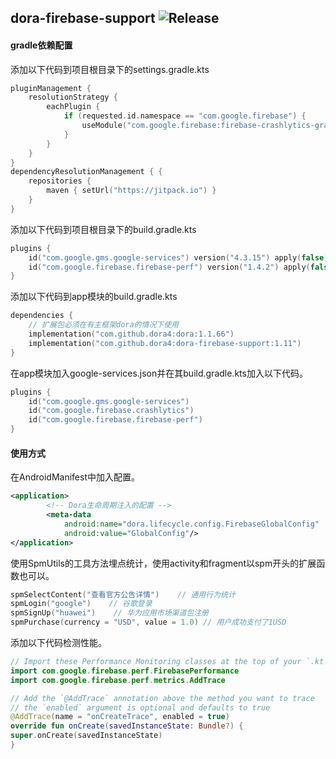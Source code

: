 dora-firebase-support
![Release](https://jitpack.io/v/dora4/dora-firebase-support.svg)
--------------------------------

#### gradle依赖配置

添加以下代码到项目根目录下的settings.gradle.kts
```kotlin
pluginManagement {
    resolutionStrategy {
        eachPlugin {
            if (requested.id.namespace == "com.google.firebase") {
                useModule("com.google.firebase:firebase-crashlytics-gradle:2.9.2")
            }
        }
    }
}
dependencyResolutionManagement { {
    repositories {
        maven { setUrl("https://jitpack.io") }
    }
}
```
添加以下代码到项目根目录下的build.gradle.kts
```kotlin
plugins {
    id("com.google.gms.google-services") version("4.3.15") apply(false)
    id("com.google.firebase.firebase-perf") version("1.4.2") apply(false)
}
```
添加以下代码到app模块的build.gradle.kts
```kotlin
dependencies {
    // 扩展包必须在有主框架dora的情况下使用
    implementation("com.github.dora4:dora:1.1.66")
    implementation("com.github.dora4:dora-firebase-support:1.11")
}
```

在app模块加入google-services.json并在其build.gradle.kts加入以下代码。
```kotlin
plugins {
    id("com.google.gms.google-services")
    id("com.google.firebase.crashlytics")
    id("com.google.firebase.firebase-perf")
}
```
#### 使用方式

在AndroidManifest中加入配置。
```xml
<application>
        <!-- Dora生命周期注入的配置 -->
        <meta-data
            android:name="dora.lifecycle.config.FirebaseGlobalConfig"
            android:value="GlobalConfig"/>
</application>
```

使用SpmUtils的工具方法埋点统计，使用activity和fragment以spm开头的扩展函数也可以。

```kotlin
spmSelectContent("查看官方公告详情")    // 通用行为统计
spmLogin("google")    // 谷歌登录
spmSignUp("huawei")    // 华为应用市场渠道包注册
spmPurchase(currency = "USD", value = 1.0) // 用户成功支付了1USD           
```

添加以下代码检测性能。
```kotlin
// Import these Performance Monitoring classes at the top of your `.kt` file
import com.google.firebase.perf.FirebasePerformance
import com.google.firebase.perf.metrics.AddTrace

// Add the `@AddTrace` annotation above the method you want to trace
// the `enabled` argument is optional and defaults to true
@AddTrace(name = "onCreateTrace", enabled = true)
override fun onCreate(savedInstanceState: Bundle?) {
super.onCreate(savedInstanceState)
}
```



